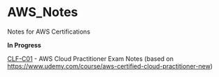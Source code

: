 # AWS_Notes
Notes for AWS Certifications

**In Progress**

[CLF-C01](/CLF-C01) - AWS Cloud Practitioner Exam Notes (based on https://www.udemy.com/course/aws-certified-cloud-practitioner-new)
